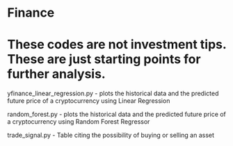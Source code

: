 # Finance

# These codes are not investment tips. These are just starting points for further analysis.

yfinance_linear_regression.py  - plots the historical data and the predicted future price of a cryptocurrency using Linear Regression

random_forest.py - plots the historical data and the predicted future price of a cryptocurrency using Random Forest Regressor

trade_signal.py - Table citing the possibility of buying or selling an asset

